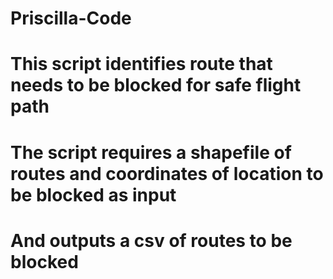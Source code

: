 # Priscilla-Code
# This script identifies route that needs to be blocked for safe flight path
# The script requires a shapefile of routes and coordinates of location to be blocked as input
# And outputs a csv of routes to be blocked
